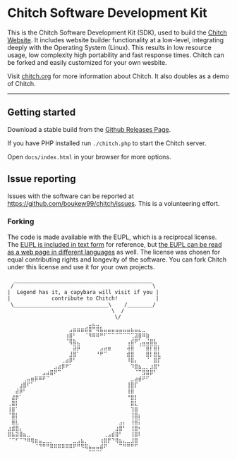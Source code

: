 # Chitch Software Development Kit
This is the Chitch Software Development Kit (SDK), used to build the [Chitch Website](https://chitch.org). It includes website builder functionality at a low-level, integrating deeply with the Operating System (Linux). This results in low resource usage, low complexity high portability and fast response times. Chitch can be forked and easily customized for your own wesbite.

Visit [chitch.org](https://chitch.org) for more information about Chitch. It also doubles as a demo of Chitch.

---

## Getting started
Download a stable build from the [Github Releases Page](https://github.com/boukew99/chitch/releases).

If you have PHP installed run `./chitch.php` to start the Chitch server.

Open `docs/index.html` in your browser for more options.

## Issue reporting
Issues with the software can be reported at https://github.com/boukew99/chitch/issues. This is a volunteering effort.

### Forking
The code is made available with the EUPL, which is a reciprocal license. The [EUPL is included in text form](license.txt) for reference, but [the EUPL can be read as a web page in different languages](https://eupl.eu/1.2/en/) as well. The license was chosen for equal contributing rights and longevity of the software. You can fork Chitch under this license and use it for your own projects.

```
  ____________________________________________
 /                                            \
|  Legend has it, a capybara will visit if you |
|             contribute to Chitch!            |
 \______________________________\    /________/
                                 \  /
                                  \/
⠀⠀⠀⠀⠀⠀⠀⠀⠀⠀⠀⠀⠀⠀⠀⠀⠀⠀⠀⠀⠀⣀⣄⣀⠀⠀⠀⠀⠀⠀⠀⠀⠀⠀⠀⠀⠀⠀⠀⠀
⠀⠀⠀⠀⠀⠀⠀⠀⠀⠀⠀⠀⠀⠀⠀⠀⣠⣶⣶⣶⣾⣿⠛⢿⣧⣤⣤⣤⣤⣤⣤⣤⣦⣤⣄⣀⠀⠀⠀⠀
⠀⠀⠀⠀⠀⠀⠀⠀⠀⠀⠀⠀⠀⠀⠀⢰⣿⠃⠀⠀⠈⠻⠿⠿⠛⠋⠉⠉⠉⠉⠉⠉⢉⣽⣿⠿⣷⠀⠀⠀
⠀⠀⠀⠀⠀⠀⠀⠀⠀⠀⠀⠀⠀⠀⠀⠈⢿⣷⣄⠀⠀⠀⠀⠀⠀⠀⠀⠀⠀⠀⠀⢠⣾⠟⢁⣤⣬⣿⣧⠀
⠀⠀⠀⠀⠀⠀⠀⠀⠀⠀⠀⠀⠀⠀⠀⠀⠀⣽⡿⠀⠀⠀⠀⠀⣠⣴⣶⠀⠀⠀⠀⢼⣿⠀⠈⠉⣿⡏⣿⡇
⠀⠀⠀⠀⠀⠀⠀⠀⠀⠀⠀⠀⠀⠀⠀⠀⣸⣿⠁⠀⠀⠀⠀⠘⠟⠉⠀⠀⠀⠀⠀⣾⣿⠀⠀⠀⣿⡇⣿⣇
⠀⠀⠀⠀⠀⠀⠀⠀⠀⠀⠀⠀⠀⠀⢀⣴⡿⠃⠀⠀⠀⠀⠀⠀⠀⠀⠀⠀⠀⠀⠀⠸⣿⡄⠀⠀⠈⠀⣿⡏
⠀⠀⠀⠀⠀⠀⠀⠀⠀⠀⠀⠀⣠⣴⡿⠟⠁⠀⠀⠀⠀⠀⠀⠀⠀⠀⠀⠀⠀⠀⠀⠀⠹⣿⣦⣀⡀⣰⣿⠃
⠀⠀⠀⠀⠀⠀⠀⠀⠀⣠⣴⣿⠟⠉⠀⠀⠀⠀⠀⠀⠀⠀⠀⠀⠀⠀⠀⠀⠀⠀⠀⠀⠀⠈⠉⣻⣿⡿⠃⠀
⠀⠀⠀⠀⢀⣤⣶⡿⠿⠟⠉⠀⠀⠀⠀⠀⠀⠀⠀⠀⠀⠀⠀⠀⠀⠀⠀⠀⠀⠀⠀⠀⣀⣴⣾⠟⠋⠀⠀⠀
⠀⠀⠀⣰⣿⠏⠁⠀⠀⠀⠀⠀⠀⠀⠀⠀⠀⠀⠀⠀⠀⠀⠀⠀⠀⠀⠀⠀⠀⠀⠀⢸⣿⡏⠀⠀⠀⠀⠀⠀
⠀⠀⣼⡿⠃⠀⠀⠀⠀⠀⠀⠀⠀⠀⠀⠀⠀⠀⠀⠀⠀⠀⠀⠀⠀⠀⠀⠀⠀⠀⠀⢸⣿⠀⠀⠀⠀⠀⠀⠀
⠀⣼⡿⠁⠀⠀⠀⠀⠀⠀⠀⠀⠀⠀⠀⠀⠀⠀⠀⠀⠀⠀⠀⠀⠀⠀⠀⠀⠀⠀⠀⠘⣿⡇⠀⠀⠀⠀⠀⠀
⢀⣿⡇⠀⠀⠀⠀⠀⠀⠀⠀⠀⠀⠀⠀⠀⠀⠀⠀⠀⠀⠀⠀⠀⠀⠀⠀⠀⠀⠀⠀⠀⣿⣇⠀⠀⠀⠀⠀⠀
⢸⣿⠁⠀⠀⠀⠀⠀⠀⠀⠀⠀⠀⠀⠀⠀⠀⠀⠀⠀⠀⠀⠀⠀⠀⠀⠀⠀⠀⠀⠀⠀⢹⣿⠀⠀⠀⠀⠀⠀
⠈⣿⡇⠀⠀⠀⠀⠀⠀⠀⠀⠀⠀⠀⠀⠀⠀⠀⠀⠀⠀⠀⠀⠀⠀⠀⠀⠀⠀⠀⠀⠀⢸⣿⡆⠀⠀⠀⠀⠀
⠀⣿⣇⠀⠀⠀⠀⠀⠀⠀⠀⠀⠀⠀⠀⠀⠀⠀⠀⠀⠀⠀⠀⠀⠀⠀⠀⠀⠀⣠⡄⠀⢸⣿⡅⠀⠀⠀⠀⠀
⣰⣾⣿⡄⠀⠀⠀⠀⠀⠀⠀⠀⠀⠀⠀⠀⠀⠀⠀⠀⠀⠀⠀⠀⠀⠀⠀⠀⣰⣿⠃⠀⢸⣿⠆⠀⠀⠀⠀⠀
⣿⣧⣽⣿⣦⣀⠀⠀⠀⠀⠀⠀⠀⠀⠀⠀⠀⠀⠀⠀⠀⠀⠀⠀⠀⢀⣠⣾⣿⠃⠀⠀⢸⣿⠇⠀⠀⠀⠀⠀
⠈⠉⠋⠉⠙⠿⢿⣶⣤⣀⣀⡀⠀⠀⠀⠀⠀⣀⣠⣦⡀⠀⠀⠀⢰⣿⡟⠙⢿⣦⣄⣀⣸⣿⠀⠀⠀⠀⠀⠀
⠀⠀⠀⠀⠀⠀⠀⠈⠙⠛⠛⠿⠿⠿⠿⠿⠿⠟⠛⠻⢿⣦⣤⣤⣾⠟⠀⠀⠀⠉⠛⠛⠛⠋⠀⠀⠀⠀⠀⠀
⠀⠀⠀⠀⠀⠀⠀⠀⠀⠀⠀⠀⠀⠀⠀⠀⠀⠀⠀⠀⠀⠉⠉⠉⠁⠀⠀⠀⠀⠀⠀⠀⠀⠀⠀⠀⠀⠀⠀⠀⠀⠀⠀⠀⠀⠀⠀⠀⠀⠀⠀⠀
```
